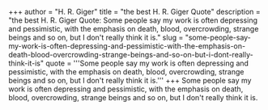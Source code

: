 +++
author = "H. R. Giger"
title = "the best H. R. Giger Quote"
description = "the best H. R. Giger Quote: Some people say my work is often depressing and pessimistic, with the emphasis on death, blood, overcrowding, strange beings and so on, but I don't really think it is."
slug = "some-people-say-my-work-is-often-depressing-and-pessimistic-with-the-emphasis-on-death-blood-overcrowding-strange-beings-and-so-on-but-i-dont-really-think-it-is"
quote = '''Some people say my work is often depressing and pessimistic, with the emphasis on death, blood, overcrowding, strange beings and so on, but I don't really think it is.'''
+++
Some people say my work is often depressing and pessimistic, with the emphasis on death, blood, overcrowding, strange beings and so on, but I don't really think it is.
